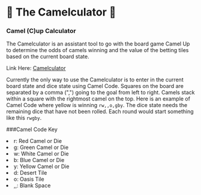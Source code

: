 # 🐪 The Camelculator 🐪
### Camel (C)up Calculator

The Camelculator is an assistant tool to go with the board game Camel Up to determine the odds of camels winning and the value of the betting tiles based on the current board state.

Link Here: [Camelculator](https://mastershane.github.io/build/)

Currently the only way to use the Camelculator is to enter in the current board state and dice state using Camel Code. Squares on the board are separated by a comma (",") going to the goal from left to right. Camels stack within a square with the rightmost camel on the top. Here is an example of Camel Code where yellow is winning `rw,,o,gby`. The dice state needs the remaining dice that have not been rolled. Each round would start something like this `rwgby`.

###Camel Code Key

<li>r: Red Camel or Die</li>
<li>g: Green Camel or Die</li>
<li>w: White Camel or Die</li>
<li>b: Blue Camel or Die</li>
<li>y: Yellow Camel or Die</li>
<li>d: Desert Tile</li>
<li>o: Oasis Tile</li>
<li>,,: Blank Space</li>

